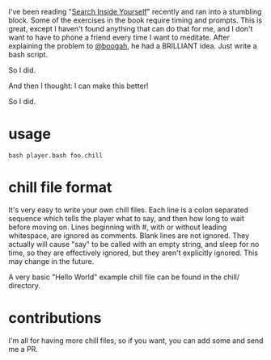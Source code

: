 I've been reading "[Search Inside Yourself](http://www.amazon.com/Search-Inside-Yourself-Unexpected-Achieving-ebook/dp/B0070XF474)" recently and ran into a stumbling block.
Some of the exercises in the book require timing and prompts.
This is great, except I haven't found anything that can do that for me, and I don't want to have to phone a friend every time I want to meditate.
After explaining the problem to [@boogah](http://twitter.com/boogah), he had a BRILLIANT idea.
Just write a bash script.

So I did.

And then I thought: I can make this better!

So I did.

# usage

```
bash player.bash foo.chill
```

# chill file format

It's very easy to write your own chill files.
Each line is a colon separated sequence which tells the player what to say, and then how long to wait before moving on.
Lines beginning with #, with or without leading whitespace, are ignored as comments.
Blank lines are not ignored. They actually will cause "say" to be called with an empty string, and sleep for no time, so they are effectively ignored, but they aren't explicitly ignored. This may change in the future.

A very basic "Hello World" example chill file can be found in the chill/ directory.

# contributions

I'm all for having more chill files, so if you want, you can add some and send me a PR.

